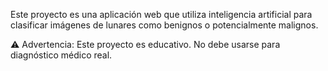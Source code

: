 Este proyecto es una aplicación web que utiliza inteligencia artificial para clasificar imágenes de lunares como benignos o potencialmente malignos.



⚠️ Advertencia: Este proyecto es educativo. No debe usarse para diagnóstico médico real.
